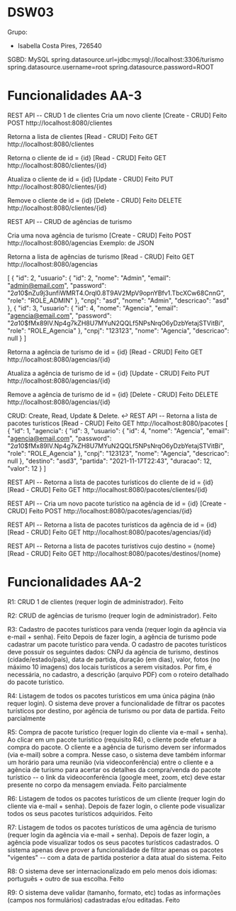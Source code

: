 # DSW03

Grupo:
- Isabella Costa Pires, 726540


SGBD: MySQL
spring.datasource.url=jdbc:mysql://localhost:3306/turismo
spring.datasource.username=root
spring.datasource.password=ROOT

# Funcionalidades AA-3

REST API -- CRUD 1
 de clientes
Cria um novo cliente [Create - CRUD] Feito
POST http://localhost:8080/clientes

Retorna a lista de clientes [Read - CRUD] Feito
GET http://localhost:8080/clientes

Retorna o cliente de id = {id} [Read - CRUD] Feito
GET http://localhost:8080/clientes/{id}

Atualiza o cliente de id = {id} [Update - CRUD] Feito
PUT http://localhost:8080/clientes/{id}

Remove o cliente de id = {id} [Delete - CRUD] Feito
DELETE http://localhost:8080/clientes/{id}


REST API -- CRUD de agências de turismo

Cria uma nova agência de turismo [Create - CRUD] Feito
POST http://localhost:8080/agencias
Exemplo: de JSON

Retorna a lista de agências de turismo [Read - CRUD] Feito
GET http://localhost:8080/agencias

[
    {
        "id": 2,
        "usuario": {
            "id": 2,
            "nome": "Admin",
            "email": "admin@email.com",
            "password": "$2a$10$nZu9j3unfiWMRT4.Orql0.8T9AV2MpV9opnYBfv1.TbcXCw68CnnG",
            "role": "ROLE_ADMIN"
        },
        "cnpj": "asd",
        "nome": "Admin",
        "descricao": "asd"
    },
    {
        "id": 3,
        "usuario": {
            "id": 4,
            "nome": "Agencia",
            "email": "agencia@email.com",
            "password": "$2a$10$fMx89lV.Np4g7kZH8U7MYuN2QQLf5NPsNrqO6yDzbYetajSTVitBi",
            "role": "ROLE_Agencia"
        },
        "cnpj": "123123",
        "nome": "Agencia",
        "descricao": null
    }
]

Retorna a agência de turismo de id = {id} [Read - CRUD] Feito
GET http://localhost:8080/agencias/{id}

Atualiza a agência de turismo de id = {id} [Update - CRUD] Feito
PUT http://localhost:8080/agencias/{id}


Remove a agência de turismo de id = {id} [Delete - CRUD] Feito
DELETE http://localhost:8080/agencias/{id}


CRUD: Create, Read, Update & Delete. ↩
REST API -- Retorna a lista de pacotes turísticos [Read - CRUD] Feito
GET http://localhost:8080/pacotes
[
    {
        "id": 1,
        "agencia": {
            "id": 3,
            "usuario": {
                "id": 4,
                "nome": "Agencia",
                "email": "agencia@email.com",
                "password": "$2a$10$fMx89lV.Np4g7kZH8U7MYuN2QQLf5NPsNrqO6yDzbYetajSTVitBi",
                "role": "ROLE_Agencia"
            },
            "cnpj": "123123",
            "nome": "Agencia",
            "descricao": null
        },
        "destino": "asd3",
        "partida": "2021-11-17T22:43",
        "duracao": 12,
        "valor": 12
    }
]

REST API -- Retorna a lista de pacotes turísticos do cliente de id = {id} [Read - CRUD] Feito
GET http://localhost:8080/pacotes/clientes/{id}

REST API -- Cria um novo pacote turístico na agência de id = {id} [Create - CRUD] Feito
POST http://localhost:8080/pacotes/agencias/{id}

REST API -- Retorna a lista de pacotes turísticos da agência de id = {id} [Read - CRUD] Feito
GET http://localhost:8080/pacotes/agencias/{id}

REST API -- Retorna a lista de pacotes turístivos cujo destino = {nome} [Read - CRUD] Feito
GET http://localhost:8080/pacotes/destinos/{nome}

# Funcionalidades AA-2
R1: CRUD 1 de clientes (requer login de administrador). Feito

R2: CRUD de agências de turismo (requer login de administrador). Feito

R3: Cadastro de pacotes turísticos para venda (requer login da agência via e-mail + senha). Feito
Depois de fazer login, a agência de turismo pode cadastrar um pacote turístico para venda. O
cadastro de pacotes turísticos deve possuir os seguintes dados: CNPJ da agência de turismo,
destinos (cidade/estado/país), data de partida, duração (em dias), valor, fotos (no máximo 10
imagens) dos locais turísticos a serem visitados. Por fim, é necessária, no cadastro, a
descrição (arquivo PDF) com o roteiro detalhado do pacote turístico.

R4: Listagem de todos os pacotes turísticos em uma única página (não requer login). O
sistema deve prover a funcionalidade de filtrar os pacotes turísticos por destino, por agência
de turismo ou por data de partida. Feito parcialmente

R5: Compra de pacote turístico (requer login do cliente via e-mail + senha). Ao clicar em um
pacote turístico (requisito R4), o cliente pode efetuar a compra do pacote. O cliente e a
agência de turismo devem ser informados (via e-mail) sobre a compra. Nesse caso, o sistema
deve também informar um horário para uma reunião (via videoconferência) entre o cliente e
a agência de turismo para acertar os detalhes da compra/venda do pacote turístico -- o link
da videoconferência (google meet, zoom, etc) deve estar presente no corpo da mensagem
enviada. Feito parcialmente

R6: Listagem de todos os pacotes turísticos de um cliente (requer login do cliente via e-mail +
senha). Depois de fazer login, o cliente pode visualizar todos os seus pacotes turísticos
adquiridos. Feito 

R7: Listagem de todos os pacotes turísticos de uma agência de turismo (requer login da
agência via e-mail + senha). Depois de fazer login, a agência pode visualizar todos os seus
pacotes turísticos cadastrados. O sistema apenas deve prover a funcionalidade de filtrar
apenas os pacotes "vigentes" -- com a data de partida posterior a data atual do sistema. Feito

R8: O sistema deve ser internacionalizado em pelo menos dois idiomas: português + outro
de sua escolha. Feito

R9: O sistema deve validar (tamanho, formato, etc) todas as informações (campos nos
formulários) cadastradas e/ou editadas. Feito